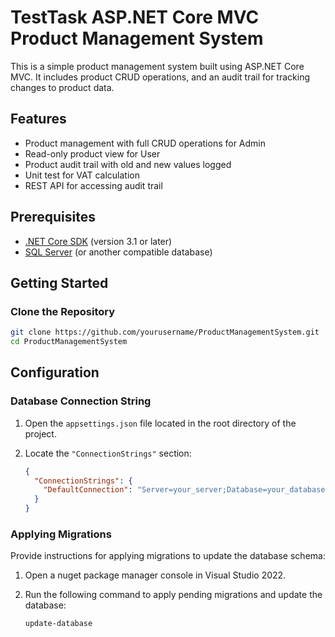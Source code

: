 # TestTask ASP.NET Core MVC Product Management System

This is a simple product management system built using ASP.NET Core MVC. It includes product CRUD operations, and an audit trail for tracking changes to product data.

## Features
- Product management with full CRUD operations for Admin
- Read-only product view for User
- Product audit trail with old and new values logged
- Unit test for VAT calculation
- REST API for accessing audit trail

## Prerequisites
- [.NET Core SDK](https://dotnet.microsoft.com/download) (version 3.1 or later)
- [SQL Server](https://www.microsoft.com/en-us/sql-server/sql-server-downloads) (or another compatible database)

## Getting Started

### Clone the Repository

```bash
git clone https://github.com/yourusername/ProductManagementSystem.git
cd ProductManagementSystem
```

## Configuration

### Database Connection String

1. Open the `appsettings.json` file located in the root directory of the project.

2. Locate the `"ConnectionStrings"` section:

   ```json
   {
     "ConnectionStrings": {
       "DefaultConnection": "Server=your_server;Database=your_database;User Id=your_username;Password=your_password;"
     }
   }
   ```

### Applying Migrations

Provide instructions for applying migrations to update the database schema:


1. Open a nuget package manager console in Visual Studio 2022.

2. Run the following command to apply pending migrations and update the database:

   ```bash
   update-database
